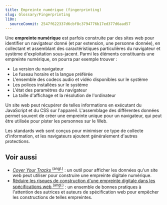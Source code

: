 ```yaml
---
title: Empreinte numérique (fingerprinting)
slug: Glossary/Fingerprinting
l10n:
  sourceCommit: 2547f622337d6cbf8c3794776b17ed377d6aad57
---
```


Une **empreinte numérique** est parfois construite par des sites web pour identifier un navigateur donné (et par extension, une personne donnée), en collectant et assemblant des caractéristiques particulières du navigateur et système d'exploitation sous-jacent. Parmi les éléments constituants une empreinte numérique, on pourra par exemple trouver&nbsp;:

- La version du navigateur
- Le fuseau horaire et la langue préférée
- L'ensemble des codecs audio et vidéo disponibles sur le système
- Les polices installées sur le système
- L'état des paramètres du navigateur
- La taille d'affichage et la résolution de l'ordinateur

Un site web peut récupérer de telles informations en exécutant du JavaScript et du CSS sur l'appareil. L'assemblage des différentes données permet souvent de créer une empreinte unique pour un navigateur, qui peut être utilisée pour pister les personnes sur le Web.

Les standards web sont conçus pour minimiser ce type de collecte d'information, et les navigateurs ajoutent généralement d'autres protections.

## Voir aussi

- [<i lang="en">Cover Your Tracks</i> <sup>(angl.)</sup>](https://coveryourtracks.eff.org)&nbsp;: un outil pour afficher les données qu'un site web peut utiliser pour construire une empreinte digitale numérique.
- [Réduire les risques de construction d'une empreinte digitale dans les spécifications web <sup>(angl.)</sup>](https://w3c.github.io/fingerprinting-guidance/)&nbsp;: un ensemble de bonnes pratiques à l'attention des autrices et auteurs de spécification web pour empêcher les constructions de telles empreintes.

